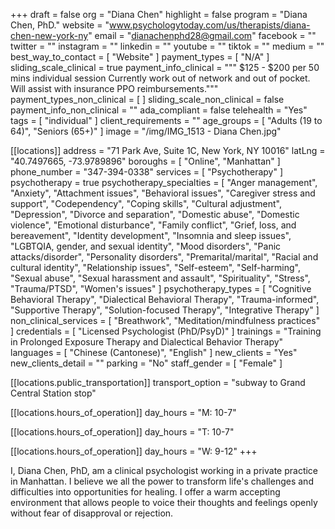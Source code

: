 +++
draft = false
org = "Diana Chen"
highlight = false
program = "Diana Chen, PhD."
website = "www.psychologytoday.com/us/therapists/diana-chen-new-york-ny"
email = "dianachenphd28@gmail.com"
facebook = ""
twitter = ""
instagram = ""
linkedin = ""
youtube = ""
tiktok = ""
medium = ""
best_way_to_contact = [ "Website" ]
payment_types = [ "N/A" ]
sliding_scale_clinical = true
payment_info_clinical = """
$125 - $200 per 50 mins individual session
Currently work out of network and out of pocket. Will assist with insurance PPO reimbursements."""
payment_types_non_clinical = [ ]
sliding_scale_non_clinical = false
payment_info_non_clinical = ""
ada_compliant = false
telehealth = "Yes"
tags = [ "individual" ]
client_requirements = ""
age_groups = [ "Adults (19 to 64)", "Seniors (65+)" ]
image = "/img/IMG_1513 - Diana Chen.jpg"

[[locations]]
address = "71 Park Ave, Suite 1C, New York, NY 10016"
latLng = "40.7497665, -73.9789896"
boroughs = [ "Online", "Manhattan" ]
phone_number = "347-394-0338"
services = [ "Psychotherapy" ]
psychotherapy = true
psychotherapy_specialties = [
  "Anger management",
  "Anxiety",
  "Attachment issues",
  "Behavioral issues",
  "Caregiver stress and support",
  "Codependency",
  "Coping skills",
  "Cultural adjustment",
  "Depression",
  "Divorce and separation",
  "Domestic abuse",
  "Domestic violence",
  "Emotional disturbance",
  "Family conflict",
  "Grief, loss, and bereavement",
  "Identity development",
  "Insomnia and sleep issues",
  "LGBTQIA, gender, and sexual identity",
  "Mood disorders",
  "Panic attacks/disorder",
  "Personality disorders",
  "Premarital/marital",
  "Racial and cultural identity",
  "Relationship issues",
  "Self-esteem",
  "Self-harming",
  "Sexual abuse",
  "Sexual harassment and assault",
  "Spirituality",
  "Stress",
  "Trauma/PTSD",
  "Women's issues"
]
psychotherapy_types = [
  "Cognitive Behavioral Therapy",
  "Dialectical Behavioral Therapy",
  "Trauma-informed",
  "Supportive Therapy",
  "Solution-focused Therapy",
  "Integrative Therapy"
]
non_clinical_services = [ "Breathwork", "Meditation/mindfulness practices" ]
credentials = [ "Licensed Psychologist (PhD/PsyD)" ]
trainings = "Training in Prolonged Exposure Therapy and Dialectical Behavior Therapy"
languages = [ "Chinese (Cantonese)", "English" ]
new_clients = "Yes"
new_clients_detail = ""
parking = "No"
staff_gender = [ "Female" ]

  [[locations.public_transportation]]
  transport_option = "subway to Grand Central Station stop"

  [[locations.hours_of_operation]]
  day_hours = "M: 10-7"

  [[locations.hours_of_operation]]
  day_hours = "T: 10-7"

  [[locations.hours_of_operation]]
  day_hours = "W: 9-12"
+++

I, Diana Chen, PhD, am a clinical psychologist working in a private practice in Manhattan. I believe we all the power to transform life's challenges and difficulties into opportunities for healing. I offer a warm accepting environment that allows people to voice their thoughts and feelings openly without fear of disapproval or rejection. 
